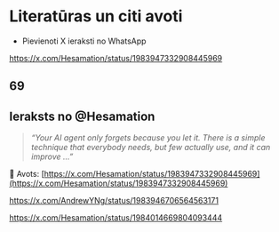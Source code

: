 # Literatūras un citi avoti

- Pievienoti X ieraksti no WhatsApp





https://x.com/Hesamation/status/1983947332908445969

## 69 
## Ieraksts no @Hesamation

> *“Your AI agent only forgets because you let it. There is a simple technique that everybody needs, but few actually use, and it can improve …”*

🔗 Avots: [https://x.com/Hesamation/status/1983947332908445969](https://x.com/Hesamation/status/1983947332908445969)


https://x.com/AndrewYNg/status/1983946706564563171

https://x.com/Hesamation/status/1984014669804093444
